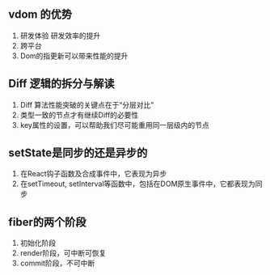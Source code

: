 <!--
 * @Author: water.li
 * @Date: 2022-01-11 20:34:30
 * @Description: 
 * @FilePath: \notebook\React\note.md
-->
## vdom 的优势
1. 研发体验 研发效率的提升
2. 跨平台
3. Dom的指更新可以带来性能的提升

## Diff 逻辑的拆分与解读
1. Diff 算法性能突破的关键点在于“分层对比”
2. 类型一致的节点才有继续Diff的必要性
3. key属性的设置，可以帮助我们尽可能重用同一层级内的节点

## setState是同步的还是异步的
1. 在React钩子函数及合成事件中，它表现为异步
2. 在setTimeout, setInterval等函数中，包括在DOM原生事件中，它都表现为同步

## fiber的两个阶段
1. 初始化阶段
2. render阶段，可中断可恢复
3. commit阶段，不可中断 